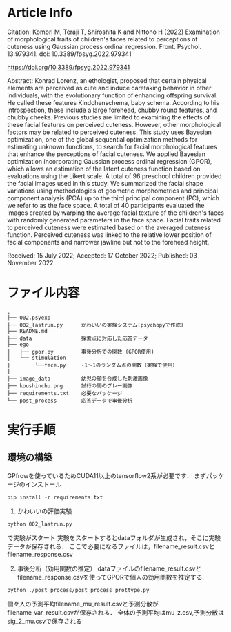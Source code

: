 # Article Info
Citation: Komori M, Teraji T, Shiroshita K and Nittono H (2022) Examination of morphological traits of children's faces related to perceptions of cuteness using Gaussian process ordinal regression. Front. Psychol. 13:979341. doi: 10.3389/fpsyg.2022.979341

https://doi.org/10.3389/fpsyg.2022.979341

Abstract: Konrad Lorenz, an ethologist, proposed that certain physical elements are perceived as cute and induce caretaking behavior in other individuals, with the evolutionary function of enhancing offspring survival. He called these features Kindchenschema, baby schema. According to his introspection, these include a large forehead, chubby round features, and chubby cheeks. Previous studies are limited to examining the effects of these facial features on perceived cuteness. However, other morphological factors may be related to perceived cuteness. This study uses Bayesian optimization, one of the global sequential optimization methods for estimating unknown functions, to search for facial morphological features that enhance the perceptions of facial cuteness. We applied Bayesian optimization incorporating Gaussian process ordinal regression (GPOR), which allows an estimation of the latent cuteness function based on evaluations using the Likert scale. A total of 96 preschool children provided the facial images used in this study. We summarized the facial shape variations using methodologies of geometric morphometrics and principal component analysis (PCA) up to the third principal component (PC), which we refer to as the face space. A total of 40 participants evaluated the images created by warping the average facial texture of the children's faces with randomly generated parameters in the face space. Facial traits related to perceived cuteness were estimated based on the averaged cuteness function. Perceived cuteness was linked to the relative lower position of facial components and narrower jawline but not to the forehead height.

Received: 15 July 2022; Accepted: 17 October 2022;
Published: 03 November 2022.

# ファイル内容
```
.
├── 002.psyexp
├── 002_lastrun.py      かわいいの実験システム(psychopyで作成)
├── README.md
├── data                探索点に対応した応答データ
├── ego
│   ├── gpor.py         事後分析での関数 (GPOR使用)
│   └── stimulation
|        └──fece.py     -1〜1のランダム点の関数（実験で使用）
|
├── image_data          幼児の顔を合成した刺激画像
├── koushinchu.png      試行の間のグレー画像
├── requirements.txt    必要なパッケージ 
└── post_process        応答データで事後分析
```
# 実行手順
## 環境の構築
GPfrowを使っているためCUDA11以上のtensorflow2系が必要です．
まずパッケージのインストール
```
pip install -r requirements.txt
```

1. かわいいの評価実験
```
python 002_lastrun.py 
```
で実験がスタート
実験をスタートするとdataフォルダが生成され，そこに実験データが保存される．
ここで必要になるファイルは，filename_result.csvとfilename_response.csv

2. 事後分析（効用関数の推定）
dataファイルのfilename_result.csvとfilename_response.csvを使ってGPORで個人の効用関数を推定する.

```
python ./post_process/post_process_prottype.py
```
個々人の予測平均filename_mu_result.csvと予測分散がfilename_var_result.csvが保存される．
全体の予測平均はmu_z.csv,予測分散はsig_2_mu.csvで保存される






